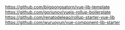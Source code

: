 https://github.com/biigpongsatorn/vue-lib-template
https://github.com/goriunov/vuejs-rollup-boilerplate
https://github.com/renatodeleao/rollup-starter-vue-lib
https://github.com/wuruoyun/vue-component-lib-starter